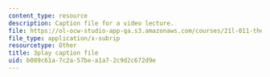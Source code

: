 ```yaml
---
content_type: resource
description: Caption file for a video lecture.
file: https://ol-ocw-studio-app-qa.s3.amazonaws.com/courses/21l-011-the-film-experience-fall-2013/b089c61a7c2a57bea1a72c9d2c672d9e_oocw6x_kCQs.vtt
file_type: application/x-subrip
resourcetype: Other
title: 3play caption file
uid: b089c61a-7c2a-57be-a1a7-2c9d2c672d9e
---
```

